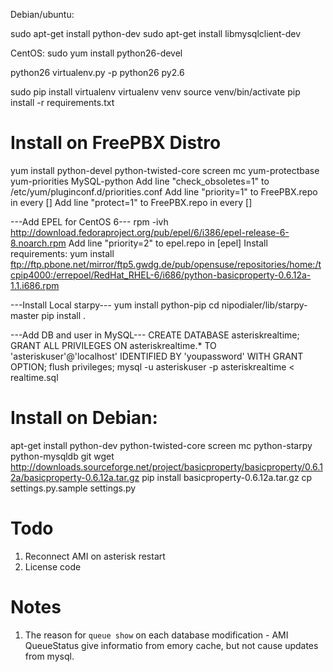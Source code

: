 
Debian/ubuntu:

sudo apt-get install python-dev
sudo apt-get install libmysqlclient-dev


CentOS:
sudo yum install python26-devel


python26 virtualenv.py -p python26 py2.6


sudo pip install virtualenv
virtualenv venv
source venv/bin/activate
pip install -r requirements.txt

Install on FreePBX Distro 
===========
yum install python-devel python-twisted-core screen mc yum-protectbase yum-priorities MySQL-python
Add line "check_obsoletes=1" to /etc/yum/pluginconf.d/priorities.conf
Add line "priority=1" to FreePBX.repo in every []
Add line "protect=1" to FreePBX.repo in every []

---Add EPEL for CentOS 6---
rpm -ivh http://download.fedoraproject.org/pub/epel/6/i386/epel-release-6-8.noarch.rpm
Add line "priority=2" to epel.repo in [epel]
Install requirements:
yum install ftp://ftp.pbone.net/mirror/ftp5.gwdg.de/pub/opensuse/repositories/home:/tcpip4000:/errepoel/RedHat_RHEL-6/i686/python-basicproperty-0.6.12a-1.1.i686.rpm

---Install Local starpy---
yum install python-pip
cd nipodialer/lib/starpy-master
pip install .

---Add DB and user in MySQL---
CREATE DATABASE asteriskrealtime;
GRANT ALL PRIVILEGES ON asteriskrealtime.* TO 'asteriskuser'@'localhost' IDENTIFIED BY 'youpassword' WITH GRANT OPTION;
flush privileges;
mysql -u asteriskuser -p asteriskrealtime < realtime.sql

Install on Debian:
==========
apt-get install python-dev python-twisted-core screen mc python-starpy python-mysqldb git
wget http://downloads.sourceforge.net/project/basicproperty/basicproperty/0.6.12a/basicproperty-0.6.12a.tar.gz
pip install basicproperty-0.6.12a.tar.gz
cp settings.py.sample settings.py

Todo
==========
1. Reconnect AMI on asterisk restart
2. License code

Notes 
=========
1. The reason for `queue show` on each database modification - AMI QueueStatus give informatio  from emory cache, but not cause updates from mysql.
